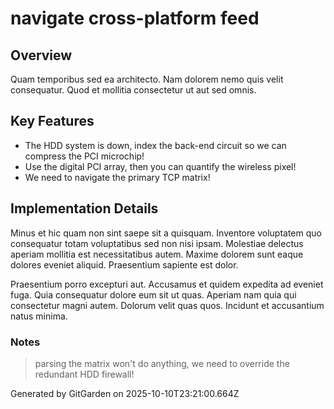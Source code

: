 # navigate cross-platform feed

## Overview
Quam temporibus sed ea architecto. Nam dolorem nemo quis velit consequatur. Quod et mollitia consectetur ut aut sed omnis.

## Key Features
- The HDD system is down, index the back-end circuit so we can compress the PCI microchip!
- Use the digital PCI array, then you can quantify the wireless pixel!
- We need to navigate the primary TCP matrix!

## Implementation Details
Minus et hic quam non sint saepe sit a quisquam. Inventore voluptatem quo consequatur totam voluptatibus sed non nisi ipsam. Molestiae delectus aperiam mollitia est necessitatibus autem. Maxime dolorem sunt eaque dolores eveniet aliquid. Praesentium sapiente est dolor.
 Praesentium porro excepturi aut. Accusamus et quidem expedita ad eveniet fuga. Quia consequatur dolore eum sit ut quas. Aperiam nam quia qui consectetur magni autem. Dolorum velit quas quos. Incidunt et accusantium natus minima.

### Notes
> parsing the matrix won't do anything, we need to override the redundant HDD firewall!

Generated by GitGarden on 2025-10-10T23:21:00.664Z